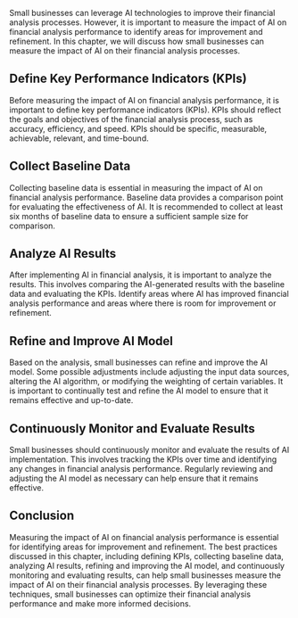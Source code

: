 

Small businesses can leverage AI technologies to improve their financial analysis processes. However, it is important to measure the impact of AI on financial analysis performance to identify areas for improvement and refinement. In this chapter, we will discuss how small businesses can measure the impact of AI on their financial analysis processes.

Define Key Performance Indicators (KPIs)
----------------------------------------

Before measuring the impact of AI on financial analysis performance, it is important to define key performance indicators (KPIs). KPIs should reflect the goals and objectives of the financial analysis process, such as accuracy, efficiency, and speed. KPIs should be specific, measurable, achievable, relevant, and time-bound.

Collect Baseline Data
---------------------

Collecting baseline data is essential in measuring the impact of AI on financial analysis performance. Baseline data provides a comparison point for evaluating the effectiveness of AI. It is recommended to collect at least six months of baseline data to ensure a sufficient sample size for comparison.

Analyze AI Results
------------------

After implementing AI in financial analysis, it is important to analyze the results. This involves comparing the AI-generated results with the baseline data and evaluating the KPIs. Identify areas where AI has improved financial analysis performance and areas where there is room for improvement or refinement.

Refine and Improve AI Model
---------------------------

Based on the analysis, small businesses can refine and improve the AI model. Some possible adjustments include adjusting the input data sources, altering the AI algorithm, or modifying the weighting of certain variables. It is important to continually test and refine the AI model to ensure that it remains effective and up-to-date.

Continuously Monitor and Evaluate Results
-----------------------------------------

Small businesses should continuously monitor and evaluate the results of AI implementation. This involves tracking the KPIs over time and identifying any changes in financial analysis performance. Regularly reviewing and adjusting the AI model as necessary can help ensure that it remains effective.

Conclusion
----------

Measuring the impact of AI on financial analysis performance is essential for identifying areas for improvement and refinement. The best practices discussed in this chapter, including defining KPIs, collecting baseline data, analyzing AI results, refining and improving the AI model, and continuously monitoring and evaluating results, can help small businesses measure the impact of AI on their financial analysis processes. By leveraging these techniques, small businesses can optimize their financial analysis performance and make more informed decisions.
